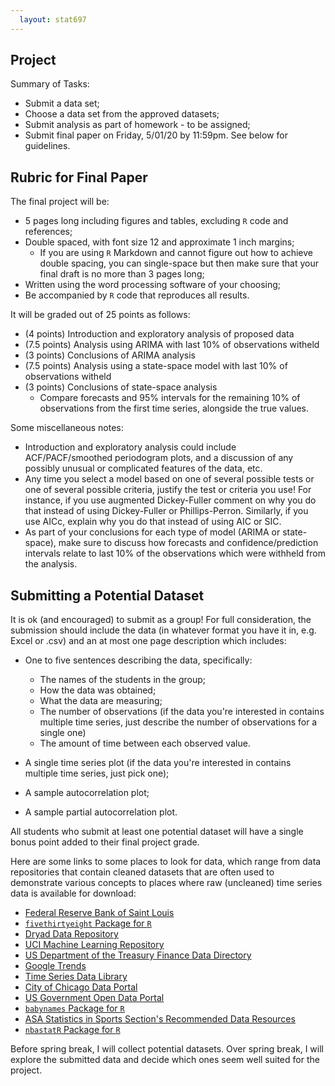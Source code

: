 ```yaml
---
  layout: stat697
---
```

  
  Project
-------


Summary of Tasks:
  
- Submit a data set;
- Choose a data set from the approved datasets;
- Submit analysis as part of homework - to be assigned;
- Submit final paper on Friday, 5/01/20 by 11:59pm. See below for guidelines.

## Rubric for Final Paper
  
The final project will be:
- 5 pages long including figures and tables, excluding `R` code and references;
- Double spaced, with font size 12 and approximate 1 inch margins;
    - If you are using `R` Markdown and cannot figure out how to achieve double spacing, you can single-space but then make sure that your final draft is no more than 3 pages long;
- Written using the word processing software of your choosing;
- Be accompanied by `R` code that reproduces all results.
  
It will be graded out of 25 points as follows:

- (4 points) Introduction and exploratory analysis of proposed data
- (7.5 points) Analysis using ARIMA with last 10% of observations witheld
- (3 points) Conclusions of ARIMA analysis
- (7.5 points) Analysis using a state-space model with last 10% of observations witheld
- (3 points) Conclusions of state-space analysis
    - Compare forecasts and 95% intervals for the remaining 10% of observations from the first time series, alongside the true values. 

Some miscellaneous notes:

  - Introduction and exploratory analysis could include ACF/PACF/smoothed periodogram plots, and a discussion of any possibly unusual or complicated features of the data, etc.
  - Any time you select a model based on one of several possible tests or one of several possible criteria, justify the test or criteria you use! For instance, if you use augmented Dickey-Fuller comment on why you do that instead of using Dickey-Fuller or Phillips-Perron. Similarly, if you use AICc, explain why you do that instead of using AIC or SIC.  
  - As part of your conclusions for each type of model (ARIMA or state-space), make sure to discuss how forecasts and confidence/prediction intervals relate to last 10% of the observations which were withheld from the analysis.
  
  
## Submitting a Potential Dataset

It is ok (and encouraged) to submit as a group! For full consideration, the submission should include the data (in whatever format you have it in, e.g. Excel or .csv) and an at most one page description which includes:

- One to five sentences describing the data, specifically:
    - The names of the students in the group;
    - How the data was obtained;
    - What the data are measuring;
    - The number of observations (if the data you're interested in contains multiple time series, just describe the number of observations for a single one)
    - The amount of time between each observed value.
    
- A single time series plot (if the data you're interested in contains multiple time series, just pick one);
- A sample autocorrelation plot;
- A sample partial autocorrelation plot.

All students who submit at least one potential dataset will have a single bonus point added to their final project grade.

Here are some links to some places to look for data, which range from data repositories that contain cleaned datasets that are often used to demonstrate various concepts to places where raw (uncleaned) time series data is available for download:

- [Federal Reserve Bank of Saint Louis](https://www.stlouisfed.org)
- [`fivethirtyeight` Package for `R`](https://fivethirtyeight-r.netlify.com/articles/fivethirtyeight.html) 
- [Dryad Data Repository](https://datadryad.org)
- [UCI Machine Learning Repository](https://archive.ics.uci.edu/ml/datasets.html?format=&task=&att=&area=&numAtt=&numIns=&type=ts&sort=nameUp&view=table)
- [US Department of the Treasury Finance Data Directory](https://www.treasury.gov/resource-center/financial-education/Pages/fdd.aspx)
- [Google Trends](https://trends.google.com/trends/?ctab=0&date=all&geo=all&q=google&sort=0)
- [Time Series Data Library](https://pkg.yangzhuoranyang.com/tsdl/)
- [City of Chicago Data Portal](https://data.cityofchicago.org)
- [US Government Open Data Portal](https://www.data.gov)
- [`babynames` Package for `R`](https://cran.r-project.org/web/packages/babynames/babynames.pdf)
- [ASA Statistics in Sports Section's Recommended Data Resources](https://community.amstat.org/sis/sportsdataresources)
- [`nbastatR` Package for `R`](http://asbcllc.com/nbastatR/)


Before spring break, I will collect potential datasets. Over spring break, I will explore the submitted data and decide which ones seem well suited for the project. 
   
  